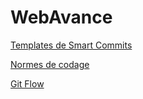 # WebAvance

[Templates de Smart Commits](docs/WorkFlow/Git/Commit_Template.md)

[Normes de codage](docs/WorkFlow/Normes_de_Codage.md)

[Git Flow](docs/WorkFlow/Git/WorkFlow.md)